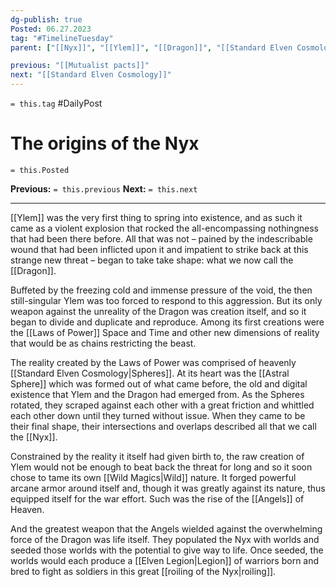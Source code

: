 ```yaml
---
dg-publish: true
Posted: 06.27.2023
tag: "#TimelineTuesday"
parent: ["[[Nyx]]", "[[Ylem]]", "[[Dragon]]", "[[Standard Elven Cosmology]]"]

previous: "[[Mutualist pacts]]"
next: "[[Standard Elven Cosmology]]"
---
```

`= this.tag` #DailyPost 
# The origins of the Nyx
`= this.Posted`

**Previous:** `= this.previous`
**Next:** `= this.next`

---

[[Ylem]] was the very first thing to spring into existence, and as such it came as a violent explosion that rocked the all-encompassing nothingness that had been there before. All that was not – pained by the indescribable wound that had been inflicted upon it and impatient to strike back at this strange new threat – began to take take shape: what we now call the [[Dragon]].

Buffeted by the freezing cold and immense pressure of the void, the then still-singular Ylem was too forced to respond to this aggression. But its only weapon against the unreality of the Dragon was creation itself, and so it began to divide and duplicate and reproduce. Among its first creations were the [[Laws of Power]] Space and Time and other new dimensions of reality that would be as chains restricting the beast.

The reality created by the Laws of Power was comprised of heavenly [[Standard Elven Cosmology|Spheres]]. At its heart was the [[Astral Sphere]] which was formed out of what came before, the old and digital existence that Ylem and the Dragon had emerged from. As the Spheres rotated, they scraped against each other with a great friction and whittled each other down until they turned without issue. When they came to be their final shape, their intersections and overlaps described all that we call the [[Nyx]].

Constrained by the reality it itself had given birth to, the raw creation of Ylem would not be enough to beat back the threat for long and so it soon chose to tame its own [[Wild Magics|Wild]] nature. It forged powerful arcane armor around itself and, though it was greatly against its nature, thus equipped itself for the war effort. Such was the rise of the [[Angels]] of Heaven.

And the greatest weapon that the Angels wielded against the overwhelming force of the Dragon was life itself. They populated the Nyx with worlds and seeded those worlds with the potential to give way to life. Once seeded, the worlds would each produce a [[Elven Legion|Legion]] of warriors born and bred to fight as soldiers in this great [[roiling of the Nyx|roiling]].